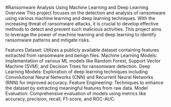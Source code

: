 #Ransomware Analysis Using Machine Learning and Deep Learning
Overview
This project focuses on the detection and analysis of ransomware using various machine learning and deep learning techniques. With the increasing threat of ransomware attacks, it is crucial to develop effective methods to detect and prevent such malicious activities. This project aims to leverage the power of machine learning and deep learning to identify ransomware patterns and mitigate risks.

Features
Dataset: Utilizes a publicly available dataset containing features extracted from ransomware and benign files.
Machine Learning Models: Implementation of various ML models like Random Forest, Support Vector Machine (SVM), and Decision Trees for ransomware detection.
Deep Learning Models: Exploration of deep learning techniques including Convolutional Neural Networks (CNN) and Recurrent Neural Networks (RNN) for improved accuracy.
Feature Engineering: Techniques to enhance the dataset by extracting meaningful features from raw data.
Model Evaluation: Comprehensive evaluation of models using metrics like accuracy, precision, recall, F1-score, and ROC-AUC.
